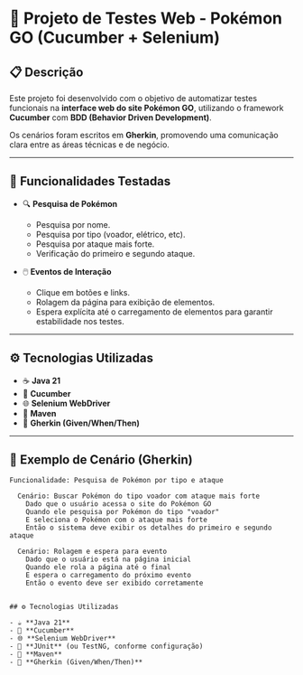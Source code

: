 # 🧪 Projeto de Testes Web - Pokémon GO (Cucumber + Selenium)

## 📋 Descrição
Este projeto foi desenvolvido com o objetivo de automatizar testes funcionais na **interface web do site Pokémon GO**, utilizando o framework **Cucumber** com **BDD (Behavior Driven Development)**.

Os cenários foram escritos em **Gherkin**, promovendo uma comunicação clara entre as áreas técnicas e de negócio.

---

## 🚀 Funcionalidades Testadas

- 🔍 **Pesquisa de Pokémon**  
  - Pesquisa por nome.  
  - Pesquisa por tipo (voador, elétrico, etc).  
  - Pesquisa por ataque mais forte.  
  - Verificação do primeiro e segundo ataque.

- 🖱️ **Eventos de Interação**
  - Clique em botões e links.  
  - Rolagem da página para exibição de elementos.  
  - Espera explícita até o carregamento de elementos para garantir estabilidade nos testes.

---

## ⚙️ Tecnologias Utilizadas

- ☕ **Java 21**
- 🧩 **Cucumber**
- 🌐 **Selenium WebDriver**
- 🧭 **Maven**
- 🧾 **Gherkin (Given/When/Then)**

---

## 🧩 Exemplo de Cenário (Gherkin)

```gherkin
Funcionalidade: Pesquisa de Pokémon por tipo e ataque

  Cenário: Buscar Pokémon do tipo voador com ataque mais forte
    Dado que o usuário acessa o site do Pokémon GO
    Quando ele pesquisa por Pokémon do tipo "voador"
    E seleciona o Pokémon com o ataque mais forte
    Então o sistema deve exibir os detalhes do primeiro e segundo ataque

  Cenário: Rolagem e espera para evento
    Dado que o usuário está na página inicial
    Quando ele rola a página até o final
    E espera o carregamento do próximo evento
    Então o evento deve ser exibido corretamente


## ⚙️ Tecnologias Utilizadas

- ☕ **Java 21**
- 🧩 **Cucumber**
- 🌐 **Selenium WebDriver**
- 🧱 **JUnit** (ou TestNG, conforme configuração)
- 🧭 **Maven**
- 🧾 **Gherkin (Given/When/Then)**
